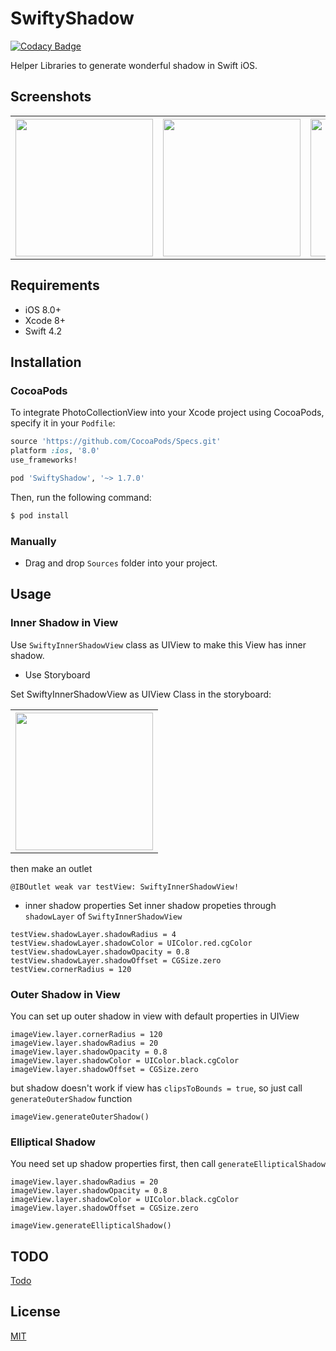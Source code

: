 # SwiftyShadow

[![Codacy Badge](https://api.codacy.com/project/badge/Grade/f6a7a8d0d6294d82948f9d16a8b14bed)](https://www.codacy.com/app/noblakit01/SwiftyShadow?utm_source=github.com&utm_medium=referral&utm_content=noblakit01/SwiftyShadow&utm_campaign=badger)

Helper Libraries to generate wonderful shadow in Swift iOS.

## Screenshots

<table>
  <tr>
    <th>
      <img src="Screenshot/inner_shadow.png" width="220"/>
    </th>
    <th>
      <img src="Screenshot/outer_shadow.png" width="220"/>
    </th>
    <th>
      <img src="Screenshot/elliptical_shadow.png" width="220"/>
    </th>
  </tr>
</table>

## Requirements

* iOS 8.0+
* Xcode 8+
* Swift 4.2

## Installation

### CocoaPods

To integrate PhotoCollectionView into your Xcode project using CocoaPods, specify it in your `Podfile`:

```ruby
source 'https://github.com/CocoaPods/Specs.git'
platform :ios, '8.0'
use_frameworks!

pod 'SwiftyShadow', '~> 1.7.0'
```

Then, run the following command:

```bash
$ pod install
```

### Manually
- Drag and drop `Sources` folder into your project.

## Usage

### Inner Shadow in View
Use `SwiftyInnerShadowView` class as UIView to make this View has inner shadow.

- Use Storyboard

Set SwiftyInnerShadowView as UIView Class in the storyboard:
<table>
  <tr>
    <th>
      <img src="Tutorial/storyboard.png" width="220"/>
    </th>
  </tr>
</table>

then make an outlet
```
@IBOutlet weak var testView: SwiftyInnerShadowView!
```


- inner shadow properties
Set inner shadow propeties through `shadowLayer` of `SwiftyInnerShadowView`
```
testView.shadowLayer.shadowRadius = 4
testView.shadowLayer.shadowColor = UIColor.red.cgColor
testView.shadowLayer.shadowOpacity = 0.8
testView.shadowLayer.shadowOffset = CGSize.zero
testView.cornerRadius = 120
```

### Outer Shadow in View
You can set up outer shadow in view with default properties in UIView
```
imageView.layer.cornerRadius = 120
imageView.layer.shadowRadius = 20
imageView.layer.shadowOpacity = 0.8
imageView.layer.shadowColor = UIColor.black.cgColor
imageView.layer.shadowOffset = CGSize.zero
```

but shadow doesn't work if view has `clipsToBounds = true`, so just call `generateOuterShadow` function
```
imageView.generateOuterShadow()
```

### Elliptical Shadow
You need set up shadow properties first, then call `generateEllipticalShadow`
```
imageView.layer.shadowRadius = 20
imageView.layer.shadowOpacity = 0.8
imageView.layer.shadowColor = UIColor.black.cgColor
imageView.layer.shadowOffset = CGSize.zero
        
imageView.generateEllipticalShadow()
```

## TODO
[Todo](https://github.com/noblakit01/SwiftyShadow/blob/master/TODO.md)
## License
[MIT](http://thi.mit-license.org/)
